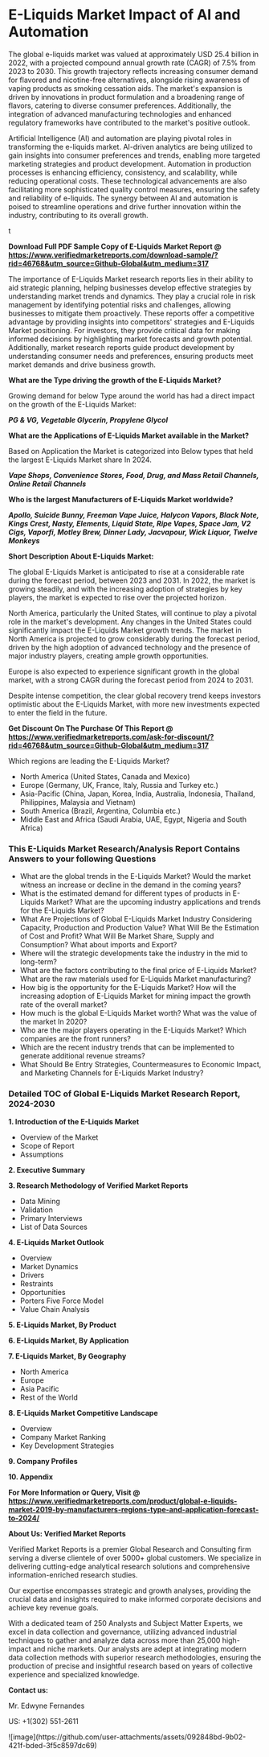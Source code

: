 <h1>E-Liquids Market Impact of AI and Automation</h1><p>The global e-liquids market was valued at approximately USD 25.4 billion in 2022, with a projected compound annual growth rate (CAGR) of 7.5% from 2023 to 2030. This growth trajectory reflects increasing consumer demand for flavored and nicotine-free alternatives, alongside rising awareness of vaping products as smoking cessation aids. The market's expansion is driven by innovations in product formulation and a broadening range of flavors, catering to diverse consumer preferences. Additionally, the integration of advanced manufacturing technologies and enhanced regulatory frameworks have contributed to the market's positive outlook.</p><p>Artificial Intelligence (AI) and automation are playing pivotal roles in transforming the e-liquids market. AI-driven analytics are being utilized to gain insights into consumer preferences and trends, enabling more targeted marketing strategies and product development. Automation in production processes is enhancing efficiency, consistency, and scalability, while reducing operational costs. These technological advancements are also facilitating more sophisticated quality control measures, ensuring the safety and reliability of e-liquids. The synergy between AI and automation is poised to streamline operations and drive further innovation within the industry, contributing to its overall growth.</p>t</p><p id="" class=""><strong>Download Full PDF Sample Copy of E-Liquids Market Report @ <a href="https://www.verifiedmarketreports.com/download-sample/?rid=46768&utm_source=Github-Global&utm_medium=317" target="_blank">https://www.verifiedmarketreports.com/download-sample/?rid=46768&utm_source=Github-Global&utm_medium=317</a></strong></p><p>The importance of&nbsp;E-Liquids Market research reports lies in their ability to aid strategic planning, helping businesses develop effective strategies by understanding market trends and dynamics. They play a crucial role in risk management by identifying potential risks and challenges, allowing businesses to mitigate them proactively. These reports offer a competitive advantage by providing insights into competitors' strategies and E-Liquids Market positioning. For investors, they provide critical data for making informed decisions by highlighting market forecasts and growth potential. Additionally, market research reports guide product development by understanding consumer needs and preferences, ensuring products meet market demands and drive business growth.</p><p><strong>What are the&nbsp;Type driving the growth of the E-Liquids Market?</strong></p><p id="" class="">Growing demand for below Type around the world has had a direct impact on the growth of the E-Liquids Market:</p><em><strong>PG & VG, Vegetable Glycerin, Propylene Glycol</strong></em></p><strong>What are the&nbsp;Applications&nbsp;of E-Liquids Market available in the Market?</strong></p><p id="" class="">Based on Application the Market is categorized into Below types that held the largest E-Liquids Market share In 2024.</p><em><strong>Vape Shops, Convenience Stores, Food, Drug, and Mass Retail Channels, Online Retail Channels</strong></em></p><strong>Who is the largest Manufacturers of E-Liquids Market worldwide?</strong></p><p><em><strong>Apollo, Suicide Bunny, Freeman Vape Juice, Halycon Vapors, Black Note, Kings Crest, Nasty, Elements, Liquid State, Ripe Vapes, Space Jam, V2 Cigs, Vaporfi, Motley Brew, Dinner Lady, Jacvapour, Wick Liquor, Twelve Monkeys</strong></em></p><p id="" class=""><strong>Short Description About E-Liquids Market:</strong></p><p>The global E-Liquids Market is anticipated to rise at a considerable rate during the forecast period, between 2023 and 2031. In 2022, the market is growing steadily, and with the increasing adoption of strategies by key players, the market is expected to rise over the projected horizon.</p><p>North America, particularly the United States, will continue to play a pivotal role in the market's development. Any changes in the United States could significantly impact the E-Liquids Market growth trends. The market in North America is projected to grow considerably during the forecast period, driven by the high adoption of advanced technology and the presence of major industry players, creating ample growth opportunities.</p><p>Europe is also expected to experience significant growth in the global market, with a strong CAGR during the forecast period from 2024 to 2031.</p><p>Despite intense competition, the clear global recovery trend keeps investors optimistic about the E-Liquids Market, with more new investments expected to enter the field in the future.</p><p id="" class=""><strong>Get Discount On The Purchase Of This Report @ <a href="https://www.verifiedmarketreports.com/ask-for-discount/?rid=46768&utm_source=Github-Global&utm_medium=317" target="_blank">https://www.verifiedmarketreports.com/ask-for-discount/?rid=46768&utm_source=Github-Global&utm_medium=317</a></strong></p>Which regions are leading the E-Liquids Market?</p><ul><li>North America (United States, Canada and Mexico)</li><li>Europe (Germany, UK, France, Italy, Russia and Turkey etc.)</li><li>Asia-Pacific (China, Japan, Korea, India, Australia, Indonesia, Thailand, Philippines, Malaysia and Vietnam)</li><li>South America (Brazil, Argentina, Columbia etc.)</li><li>Middle East and Africa (Saudi Arabia, UAE, Egypt, Nigeria and South Africa)</li></ul><h3 id="" class="">This E-Liquids Market Research/Analysis Report Contains Answers to your following Questions</h3><ul><li>What are the global trends in the E-Liquids Market? Would the market witness an increase or decline in the demand in the coming years?</li><li>What is the estimated demand for different types of products in E-Liquids Market? What are the upcoming industry applications and trends for the E-Liquids Market?</li><li>What Are Projections of Global E-Liquids Market Industry Considering Capacity, Production and Production Value? What Will Be the Estimation of Cost and Profit? What Will Be Market Share, Supply and Consumption? What about imports and Export?</li><li>Where will the strategic developments take the industry in the mid to long-term?</li><li>What are the factors contributing to the final price of E-Liquids Market? What are the raw materials used for E-Liquids Market manufacturing?</li><li>How big is the opportunity for the E-Liquids Market? How will the increasing adoption of E-Liquids Market for mining impact the growth rate of the overall market?</li><li>How much is the global E-Liquids Market worth? What was the value of the market In 2020?</li><li>Who are the major players operating in the E-Liquids Market? Which companies are the front runners?</li><li>Which are the recent industry trends that can be implemented to generate additional revenue streams?</li><li>What Should Be Entry Strategies, Countermeasures to Economic Impact, and Marketing Channels for E-Liquids Market Industry?</li></ul><h3 id="" class="">Detailed TOC of Global E-Liquids Market Research Report, 2024-2030</h3><p id="" class=""><strong>1. Introduction of the E-Liquids Market</strong></p><ul><li>Overview of the Market</li><li>Scope of Report</li><li>Assumptions</li></ul><p id="" class=""><strong>2. Executive Summary</strong></p><p id="" class=""><strong>3. Research Methodology of Verified Market Reports</strong></p><ul><li>Data Mining</li><li>Validation</li><li>Primary Interviews</li><li>List of Data Sources</li></ul><p id="" class=""><strong>4. E-Liquids Market Outlook</strong></p><ul><li>Overview</li><li>Market Dynamics</li><li>Drivers</li><li>Restraints</li><li>Opportunities</li><li>Porters Five Force Model</li><li>Value Chain Analysis</li></ul><p id="" class=""><strong>5. E-Liquids Market, By Product</strong></p><p id="" class=""><strong>6. E-Liquids Market, By Application</strong></p><p id="" class=""><strong>7. E-Liquids Market, By Geography</strong></p><ul><li>North America</li><li>Europe</li><li>Asia Pacific</li><li>Rest of the World</li></ul><p id="" class=""><strong>8. E-Liquids Market Competitive Landscape</strong></p><ul><li>Overview</li><li>Company Market Ranking</li><li>Key Development Strategies</li></ul><p id="" class=""><strong>9. Company Profiles</strong></p><p id="" class=""><strong>10. Appendix</strong></p><p id="" class=""><strong>For More Information or Query, Visit @ <a href="https://www.verifiedmarketreports.com/product/global-e-liquids-market-2019-by-manufacturers-regions-type-and-application-forecast-to-2024/" target="_blank">https://www.verifiedmarketreports.com/product/global-e-liquids-market-2019-by-manufacturers-regions-type-and-application-forecast-to-2024/</a></strong></p><p id="" class=""><strong>About Us: Verified Market Reports</strong></p><p id="" class="">Verified Market Reports is a premier Global Research and Consulting firm serving a diverse clientele of over 5000+ global customers. We specialize in delivering cutting-edge analytical research solutions and comprehensive information-enriched research studies.</p><p id="" class="">Our expertise encompasses strategic and growth analyses, providing the crucial data and insights required to make informed corporate decisions and achieve key revenue goals.</p><p id="" class="">With a dedicated team of 250 Analysts and Subject Matter Experts, we excel in data collection and governance, utilizing advanced industrial techniques to gather and analyze data across more than 25,000 high-impact and niche markets. Our analysts are adept at integrating modern data collection methods with superior research methodologies, ensuring the production of precise and insightful research based on years of collective experience and specialized knowledge.</p><p id="" class=""><strong>Contact us:</strong></p><p id="" class="">Mr. Edwyne Fernandes</p><p id="" class="">US: +1(302) 551-2611</p>
![image](https://github.com/user-attachments/assets/092848bd-9b02-421f-bded-3f5c8597dc69)

